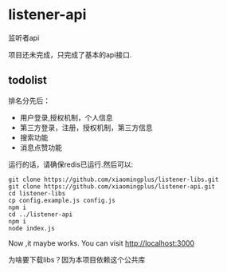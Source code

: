 # listener-api
监听者api


项目还未完成，只完成了基本的api接口.

## todolist

排名分先后：
- 用户登录,授权机制，个人信息
- 第三方登录，注册，授权机制，第三方信息
- 搜索功能
- 消息点赞功能

运行的话，请确保redis已运行.然后可以:

    git clone https://github.com/xiaomingplus/listener-libs.git
    git clone https://github.com/xiaomingplus/listener-api.git
    cd listener-libs
    cp config.example.js config.js
    npm i
    cd ../listener-api
    npm i
    node index.js

Now ,it maybe works. You can visit [http://localhost:3000](http://localhost:3000)

为啥要下载libs？因为本项目依赖这个公共库
